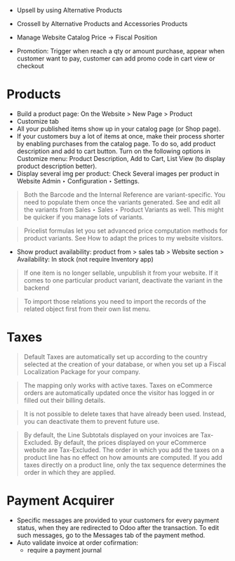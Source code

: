 - Upsell by using Alternative Products
- Crossell by Alternative Products and Accessories Products

- Manage Website Catalog Price &rarr; Fiscal Position
- Promotion: Trigger when reach a qty or amount purchase, appear when customer want to pay, customer can add promo code in cart view or checkout

# Products
- Build a product page: On the Website > New Page > Product
- Customize tab
- All your published items show up in your catalog page (or Shop page).
- If your customers buy a lot of items at once, make their process shorter by enabling purchases from the catalog page. To do so, add product description and add to cart button. Turn on the following options in Customize menu: Product Description, Add to Cart, List View (to display product description better).
- Display several img per product: Check Several images per product in Website Admin ‣ Configuration ‣ Settings.

> Both the Barcode and the Internal Reference are variant-specific. You need to populate them once the variants generated.
> See and edit all the variants from Sales ‣ Sales ‣ Product Variants as well. This might be quicker if you manage lots of variants.

> Pricelist formulas let you set advanced price computation methods for product variants. See How to adapt the prices to my website visitors.

- Show product availability: product from > sales tab > Website section > Availability: In stock (not require Inventory app)

> If one item is no longer sellable, unpublish it from your website. If it comes to one particular product variant, deactivate the variant in the backend

> To import those relations you need to import the records of the related object first from their own list menu.

# Taxes

> Default Taxes are automatically set up according to the country selected at the creation of your database, or when you set up a Fiscal Localization Package for your company.

> The mapping only works with active taxes.
> Taxes on eCommerce orders are automatically updated once the visitor has logged in or filled out their billing details.

> It is not possible to delete taxes that have already been used. Instead, you can deactivate them to prevent future use.

> By default, the Line Subtotals displayed on your invoices are Tax-Excluded.
> By default, the prices displayed on your eCommerce website are Tax-Excluded.
> The order in which you add the taxes on a product line has no effect on how amounts are computed. If you add taxes directly on a product line, only the tax sequence determines the order in which they are applied.

# Payment Acquirer
- Specific messages are provided to your customers for every payment status, when they are redirected to Odoo after the transaction. To edit such messages, go to the Messages tab of the payment method.
- Auto validate invoice at order cofirmation:
  - require a payment journal



